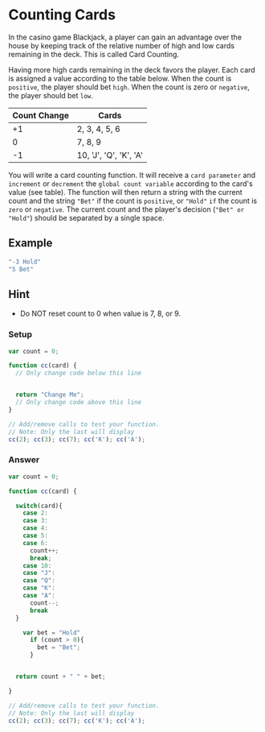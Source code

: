 # Counting Cards

In the casino game Blackjack, a player can gain an advantage
over the house by keeping track of the relative number of high
and low cards remaining in the deck. This is called Card Counting.

Having more high cards remaining in the deck favors
the player. Each card is assigned a value according to the table
below. When the count is `positive`, the player should bet `high`.
When the count is zero or `negative`, the player should bet `low`.

Count Change | Cards
--- | ---
+1 | 2, 3, 4, 5, 6
0 |	7, 8, 9
-1 | 10, 'J', 'Q', 'K', 'A'

You will write a card counting function. It will receive a
`card parameter` and `increment` or `decrement` the `global count variable`
according to the card's value (see table). The function
will then return a string with the current count and the string `"Bet"` if
the count is `positive`, or `"Hold"` `if` the count is `zero` or `negative`.
The current count and the player's decision (`"Bet" or "Hold"`) should be
separated by a single space.

## Example
```javascript
"-3 Hold"
"5 Bet"
```

## Hint
 - Do NOT reset count to 0 when value is 7, 8, or 9.

### Setup

```javascript
var count = 0;

function cc(card) {
  // Only change code below this line


  return "Change Me";
  // Only change code above this line
}

// Add/remove calls to test your function.
// Note: Only the last will display
cc(2); cc(3); cc(7); cc('K'); cc('A');
```

### Answer

```javascript
var count = 0;

function cc(card) {

  switch(card){
    case 2:
    case 3:
    case 4:
    case 5:
    case 6:
      count++;
      break;
    case 10:
    case "J":
    case "Q":
    case "K":
    case "A":
      count--;
      break
  }

    var bet = "Hold"
      if (count > 0){
        bet = "Bet";
      }


  return count + " " + bet;

}

// Add/remove calls to test your function.
// Note: Only the last will display
cc(2); cc(3); cc(7); cc('K'); cc('A');
```
